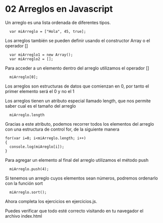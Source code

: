 # 02 Arreglos en Javascript

Un arreglo es una lista ordenada de diferentes tipos.

```
  var miArreglo = ["Hola", 45, true];
```

Los arreglos también se pueden definir usando el constructor Array o el operador []

```
  var miArreglo1 = new Array();
  var miArreglo2 = [];
```

Para acceder a un elemento dentro del arreglo utilizamos el operador []

```
  miArreglo[0];
```

Los arreglos son estructuras de datos que comienzan en 0, por tanto el primer elemento será el 0 y no el 1

Los arreglos tienen un atributo especial llamado length, que nos permite saber cual es el tamaño del arreglo

```
  miArreglo.length
```

Gracias a este atributo, podemos recorrer todos los elementos del arreglo con una estructura de control for, de la siguiente manera
```
for(var i=0; i<miArreglo.length; i++)
{
  console.log(miAreglo[i]);
}
```

Para agregar un elemento al final del arreglo utilizamos el método push

```
  miArreglo.push(4);
```

Si tenemos un arreglo cuyos elementos sean números, podremos ordenarlo con la función sort

```
  miArreglo.sort();
```

Ahora completa los ejercicios en ejercicios.js.

Puedes verificar que todo esté correcto visitando en tu navegador el archivo index.html
